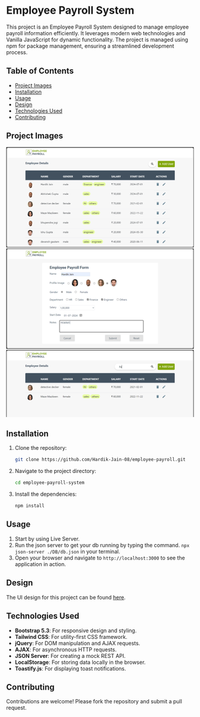 # Employee Payroll System

This project is an Employee Payroll System designed to manage employee payroll information efficiently. It leverages modern web technologies and Vanilla JavaScript for dynamic functionality. The project is managed using npm for package management, ensuring a streamlined development process.


## Table of Contents
- [Project Images](#project-images)
- [Installation](#installation)
- [Usage](#usage)
- [Design](#design)
- [Technologies Used](#technologies-used)
- [Contributing](#contributing)

## Project Images

![Project Image](https://github.com/Hardik-Jain-08/employee-payroll/blob/master/Assets/show1.png?raw=true)
![Project Image](https://github.com/Hardik-Jain-08/employee-payroll/blob/master/Assets/show2.png?raw=true)
![Project Image](https://github.com/Hardik-Jain-08/employee-payroll/blob/master/Assets/show3.png?raw=true)


## Installation

1. Clone the repository:
    ```sh
    git clone https://github.com/Hardik-Jain-08/employee-payroll.git
    ```
2. Navigate to the project directory:
    ```sh
    cd employee-payroll-system
    ```
3. Install the dependencies:
    ```sh
    npm install
    ```

## Usage

1. Start by using Live Server.
2. Run the json server to get your db running by typing the command. `npx json-server ./DB/db.json` in your terminal.
3. Open your browser and navigate to `http://localhost:3000` to see the application in action.

## Design

The UI design for this project can be found [here](https://xd.adobe.com/view/1386b9ac-144c-4da1-95ca-c7dd9cc537e7-46d5/grid?authuser=0).

## Technologies Used

- **Bootstrap 5.3**: For responsive design and styling.
- **Tailwind CSS**: For utility-first CSS framework.
- **jQuery**: For DOM manipulation and AJAX requests.
- **AJAX**: For asynchronous HTTP requests.
- **JSON Server**: For creating a mock REST API.
- **LocalStorage**: For storing data locally in the browser.
- **Toastify.js**: For displaying toast notifications.

## Contributing

Contributions are welcome! Please fork the repository and submit a pull request.
